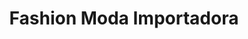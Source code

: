 ---
title: "Fashion Moda Importadora"
url: /santo-domingo-oeste/fashion-moda-importadora/
shop: ropa
---